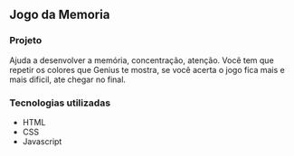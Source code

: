 ## Jogo da Memoria

### Projeto
Ajuda a desenvolver a memória, concentração, atenção. Você tem que repetir os colores que Genius te mostra, se você acerta o jogo fica mais e mais dificil, ate chegar no final.


### Tecnologias utilizadas
* HTML
* CSS
* Javascript
